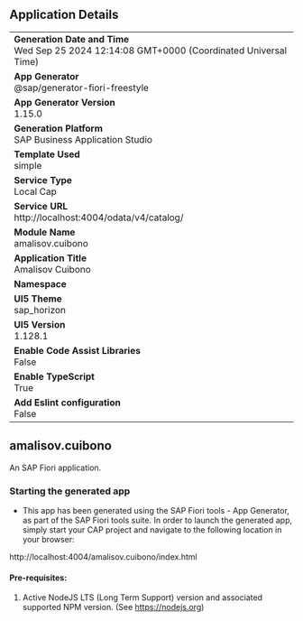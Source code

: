 ## Application Details
|               |
| ------------- |
|**Generation Date and Time**<br>Wed Sep 25 2024 12:14:08 GMT+0000 (Coordinated Universal Time)|
|**App Generator**<br>@sap/generator-fiori-freestyle|
|**App Generator Version**<br>1.15.0|
|**Generation Platform**<br>SAP Business Application Studio|
|**Template Used**<br>simple|
|**Service Type**<br>Local Cap|
|**Service URL**<br>http://localhost:4004/odata/v4/catalog/|
|**Module Name**<br>amalisov.cuibono|
|**Application Title**<br>Amalisov Cuibono|
|**Namespace**<br>|
|**UI5 Theme**<br>sap_horizon|
|**UI5 Version**<br>1.128.1|
|**Enable Code Assist Libraries**<br>False|
|**Enable TypeScript**<br>True|
|**Add Eslint configuration**<br>False|

## amalisov.cuibono

An SAP Fiori application.

### Starting the generated app

-   This app has been generated using the SAP Fiori tools - App Generator, as part of the SAP Fiori tools suite.  In order to launch the generated app, simply start your CAP project and navigate to the following location in your browser:

http://localhost:4004/amalisov.cuibono/index.html

#### Pre-requisites:

1. Active NodeJS LTS (Long Term Support) version and associated supported NPM version.  (See https://nodejs.org)


